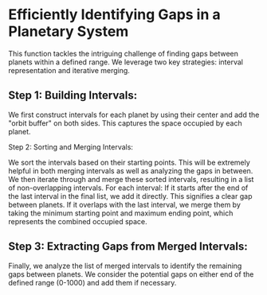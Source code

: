 # Efficiently Identifying Gaps in a Planetary System

This function tackles the intriguing challenge of finding gaps between planets within a defined range. We leverage two key strategies: interval representation and iterative merging.

## Step 1: Building Intervals:

We first construct intervals for each planet by using their center and add the "orbit buffer" on both sides. This captures the space occupied by each planet.

Step 2: Sorting and Merging Intervals:

We sort the intervals based on their starting points. This will be extremely helpful in both merging intervals as well as analyzing the gaps in between. We then iterate through and merge these sorted intervals, resulting in a list of non-overlapping intervals.
For each interval:
If it starts after the end of the last interval in the final list, we add it directly. This signifies a clear gap between planets.
If it overlaps with the last interval, we merge them by taking the minimum starting point and maximum ending point, which represents the combined occupied space.

## Step 3: Extracting Gaps from Merged Intervals:

Finally, we analyze the list of merged intervals to identify the remaining gaps between planets. We consider the potential gaps on either end of the defined range (0-1000) and add them if necessary.

